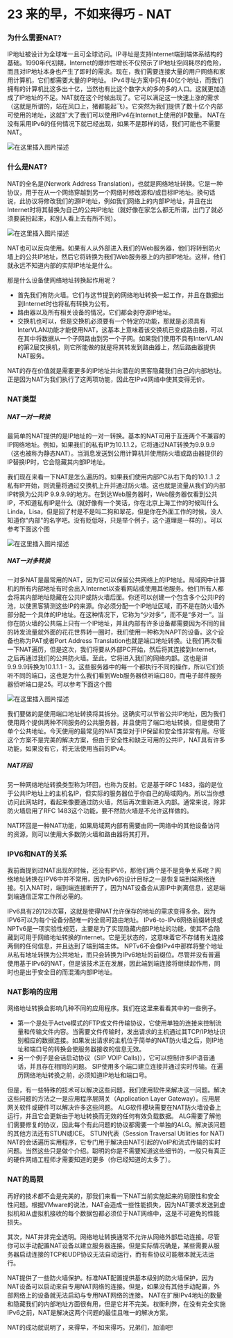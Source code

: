 # 23 来的早，不如来得巧 - NAT

### 为什么需要NAT?

IP地址被设计为全球唯一且可全球访问。IP寻址是支持Internet端到端体系结构的基础。1990年代初期，Internet的爆炸性增长不仅预示了IP地址空间耗尽的危险，而且对IP地址本身也产生了即时的需求。现在，我们需要连接大量的用户网络和家用计算机，它们都需要大量的IP地址。 IPv4寻址方案中只有40亿个地址，而我们拥有的计算机比这多出十亿，当然也有比这个数字大的多的多的人口。这就更加造成了IP地址的不足。NAT就在这个时候出现了。它可以满足这一快速上涨的需求（这就是所谓的，站在风口上，猪都能起飞）。它突然为我们提供了数十亿个内部可使用的地址，这就扩大了我们可以使用IPv4在Internet上使用的IP数量。 NAT在没有采用IPv6的任何情况下就已经出现，如果不是那样的话，我们可能也不需要NAT。

![在这里插入图片描述](assets/20210219131717925.png)

### 什么是NAT?

NAT的全名是(Nerwork Address Translation)，也就是网络地址转换。它是一种协议，用于在从一个网络穿越到另一个网络时修改源和/或目标IP地址。换句话说，此协议将修改我们的源IP地址，例如我们网络上的内部IP地址，并且在出Internet时将其替换为自己的公共IP地址（就好像在家怎么都无所谓，出门了就必须要装扮起来，和别人看上去有所不同）。

![在这里插入图片描述](assets/20210219131730317.png)

NAT也可以反向使用。如果有人从外部进入我们的Web服务器，他们将转到防火墙上的公共IP地址，然后它将转换为我们Web服务器上的内部IP地址。这样，他们就永远不知道内部的实际IP地址是什么。

那是什么设备使网络地址转换起作用呢？

- 首先我们有防火墙。它们与这节提到的网络地址转换一起工作，并且在数据出到Internet时也将私有转换为公有。
- 路由器以及所有相关设备的情况，它们都会剥夺源IP地址。
- 交换机也可以，但是交换机必须要有一个特定的功能，那就是必须具有InterVLAN功能才能使用NAT，这基本上意味着该交换机已变成路由器，可以在其中将数据从一个子网路由到另一个子网。如果我们使用不具有InterVLAN的第2层交换机，则它所能做的就是将其转发到路由器上，然后路由器提供NAT服务。

NAT的存在价值就是需要更多的IP地址并向潜在的黑客隐藏我们自己的内部地址。正是因为NAT为我们执行了这两项功能，因此在IPv4网络中使其变得无价。

### NAT类型

##### NAT一对一转换

最简单的NAT提供的是IP地址的一对一转换。基本的NAT可用于互连两个不兼容的IP网络地址。例如，如果我们的私有IP为10.1.1.2，它将通过NAT转换为9.9.9.9（这也被称为静态NAT）。当消息发送到公用计算机并使用防火墙或路由器提供的IP替换IP时，它会隐藏其内部IP地址。

我们现在来看一下NAT是怎么遍历的。如果我们使用内部PC从右下角的10.1 .1 .2私有IP开始，则流量将通过交换机上升并通过防火墙。这也就是流量从我们的内部IP转换为公共IP 9.9.9.9的地方。在到达Web服务器时，Web服务器仅看到公共IP，不知道私有IP是什么（就好像有一个笑话，你在北京上海工作的时候叫什么Linda，Lisa，但是回了村是不是叫二狗和翠花，但是你在外面工作的时候，没人知道你"内部"的名字吧。没有贬低呀，只是举个例子，这个道理是一样的）。可以参考下面这个图

![在这里插入图片描述](assets/20210219131745664.png)

##### NAT一对多转换

一对多NAT是最常用的NAT，因为它可以保留公共网络上的IP地址。局域网中计算机的所有内部地址有时会出入Internet以查看网站或使用其他服务。他们所有人都会将其内部地址隐藏在公共IP或防火墙后面。你还可以创建一个包含多个公共IP的池，以使黑客猜测这些IP的来源。你必须分配一个IP地址区域，而不是在防火墙外部分配一个具体的IP地址。在这种情况下，它称为“少对多”，而不是“多对一”。当你在防火墙的公共端上只有一个IP地址，并且内部有许多设备都需要因为不同的目的转发流量就外面的花花世界转一圈时，我们使用一种称为NAPT的设备。这个设备也称为PAT或者Port Address Translation也就是端口地址转换。让我们再次看一下NAT遍历，但是这次，我们将要从外部PC开始，然后将其连接到Internet，之后再通过我们的公共防火墙。至此，它将进入我们的网络内部。这也是讲9.9.9.9转换为10.1.1.1 - 3。这些服务器中的每一个都执行不同的操作，所以它们侦听不同的端口，这也是为什么我们看到Web服务器侦听端口80，而电子邮件服务器侦听端口是25。可以参考下面这个图

![在这里插入图片描述](assets/202102191317595.png)

我们要做的是使用端口地址转换将其拆分。这确实可以节省公共IP地址，因为我们使用两个提供两种不同服务的公共服务器，并且使用了端口地址转换，但是使用了单个公共地址。今天使用的最常见的NAT类型对于IP保留和安全性非常有用。尽管这个方案不是完美的解决方案，但由于安全性和缺乏可用的公共IP，NAT具有许多功能，如果没有它，将无法使用当前的IPv4。

##### NAT环回

另一种网络地址转换类型称为环回，也称为反射。它是基于RFC 1483，指的是位于公共IP地址上的主机名IP，但实际的服务器位于你自己的局域网内。所以当你想访问此网站时，看起来像要通过防火墙，然后再次重新进入内部。通常来说，除非防火墙启用了RFC 1483这个功能，要不然防火墙是不允许这样做的。

NAT环回是一种NAT功能，如果局域网内部有需要由同一网络中的其他设备访问的资源，则可以使用大多数防火墙和路由器将其打开。

### IPV6和NAT的关系

我前面提到过NAT出现的时候，还没有IPV6，那他们两个是不是竞争关系呢？网络地址转换在IPV6中并不常用，因为IPv6的设计目标之一是恢复端到端网络连接。引入NAT时，端到端连接断开了，因为NAT设备会从源IP中剥离信息，这是端到端通信正常工作所必需的。

IPv6具有2的128次幂，这就是使得NAT允许保存的地址的需求变得多余。因为IPV6可以为每个设备分配唯一的全局可路由地址。 IPv6-to-IPv6网络前缀转换或NPTv6是一项实验性规范，主要是为了实现隐藏内部IP地址的功能，使其不会隐藏到可用于网络地址转换的Internet。它是无状态的，这意味着它不存储有关连接两侧的任何信息，并且达到了端到端主体。 NPTv6不会像IPv4中那样将整个地址从私有地址转换为公共地址，而只会转换为IPv6地址的前缀位。尽管并没有普遍使用基于IPv6的NAT，但是该技术正在发展，因此端到端连接将继续起作用，同时也是出于安全目的而混淆内部IP地址。

### NAT影响的应用

网络地址转换会影响几种不同的应用程序。我们在这里来看看其中的一些例子。

- 第一个是处于Actve模式的FTP或文件传输协议，它使用单独的连接来控制流量和传输文件内容。当需要文件传输时，发出请求的主机通过其TCP/IP地址识别相应的数据连接。如果发出请求的主机位于简单的NAT防火墙之后，则IP地址和端口号的转换会使服务器接收的信息无效。
- 另一个例子是会话启动协议（SIP VOIP Calls)），它可以控制许多IP语音通话，并且存在相同的问题。 SIP使用多个端口建立连接并通过实时传输。在遍历网络地址转换之前，必须知道IP地址和端口号。

但是，有一些特殊的技术可以解决这些问题，我们使用软件来解决这一问题。解决这些问题的方法之一是应用程序层网关（Application Layer Gateway）。应用层网关软件或硬件可以解决许多这些问题。 ALG软件模块需要在NAT防火墙设备上运行，并且它会更新由于地址转换而无效的任何有效负载数据。 ALG需要了解他们需要修复的协议，因此每个有此问题的协议都需要一个单独的ALG。解决该问题的其他方法还有STUN或ICE。 STUN代表（Session Traversal Utilities for NAT) NAT的会话遍历实用程序，它专门用于解决由NAT引起的VoIP和流式传输的实时问题。当然这些只是做个介绍。聪明的你是不需要知道这些细节的，一般只有真正的硬件网络工程师才需要知道的更多（你已经知道的太多了）。

### NAT的局限

再好的技术都不会是完美的，那我们来看一下NAT当前实施起来的局限性和安全性问题。根据VMware的说法，NAT会造成一些性能损失，因为NAT要求发送到虚拟机和从虚拟机接收的每个数据包都必须位于NAT网络中，这是不可避免的性能损失。

其次，NAT并非完全透明。网络地址转换通常不允许从网络外部启动连接。尽管你可以手动配置NAT设备以建立服务器连接。但是实际情况确是，某些需要从服务器启动连接的TCP和UDP协议无法自动运行，而有些协议可能根本就无法运行。

NAT提供了一些防火墙保护。标准NAT配置提供基本级别的防火墙保护，因为NAT设备可以启动来自专用NAT网络的连接。但是，如果没有其他手动配置，外部网络上的设备就无法启动与专用NAT网络的连接。 NAT在扩展IPv4地址的数量和隐藏我们的内部地址方面很有用，但是它并不完美。权衡利弊，在没有完全实施IPv6之前，NAT是解决这两个问题的最佳且唯一的解决方案。

NAT的成功就说明了，来得早，不如来得巧。兄弟们，加油吧!
